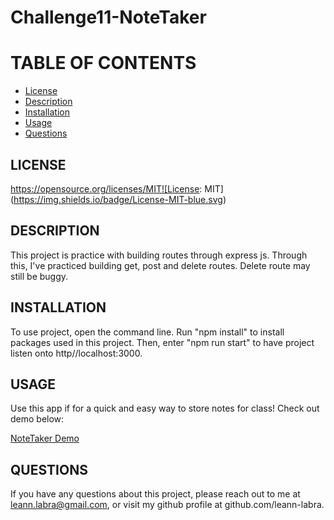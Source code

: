 # Challenge11-NoteTaker

# TABLE OF CONTENTS

- [License](#license)
- [Description](#description)
- [Installation](#installation)
- [Usage](#usage)
- [Questions](#question)

## LICENSE

https://opensource.org/licenses/MIT![License: MIT](https://img.shields.io/badge/License-MIT-blue.svg)

## DESCRIPTION

This project is practice with building routes through express js. Through this, I've practiced building get, post and delete routes. Delete route may still be buggy.

## INSTALLATION

To use project, open the command line. Run "npm install" to install packages used in this project. Then, enter "npm run start" to have project listen onto http//localhost:3000.

## USAGE

Use this app if for a quick and easy way to store notes for class! Check out demo below:

[NoteTaker Demo](public/assets/NoteTaker-recording.mov)

## QUESTIONS

If you have any questions about this project, please reach out to me at leann.labra@gmail.com, or visit my github profile at github.com/leann-labra.
